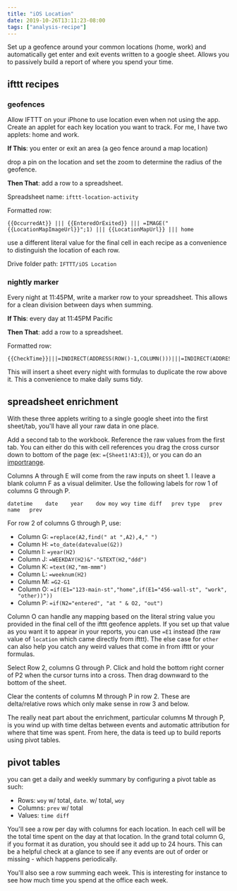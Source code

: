 ```yaml
---
title: "iOS Location"
date: 2019-10-26T13:11:23-08:00
tags: ["analysis-recipe"]
---
```


Set up a geofence around your common locations (home, work) and automatically get enter and exit events written to a google sheet. Allows you to passively build a report of where you spend your time.

<!--more-->

## ifttt recipes

### geofences

Allow IFTTT on your iPhone to use location even when not using the app. Create an applet for each key location you want to track. For me, I have two applets: home and work.

**If This**: you enter or exit an area (a geo fence around a map location)

drop a pin on the location and set the zoom to determine the radius of the geofence.

**Then That**: add a row to a spreadsheet.

Spreadsheet name: `ifttt-location-activity`

Formatted row:
```
{{OccurredAt}} ||| {{EnteredOrExited}} ||| =IMAGE("{{LocationMapImageUrl}}";1) ||| {{LocationMapUrl}} ||| home
```

use a different literal value for the final cell in each recipe as a convenience to distinguish the location of each row.

Drive folder path: `IFTTT/iOS Location`

### nightly marker

Every night at 11:45PM, write a marker row to your spreadsheet. This allows for a clean division between days when summing.

**If This**: every day at 11:45PM Pacific

**Then That**: add a row to a spreadsheet.

Formatted row:

```
{{CheckTime}}|||=INDIRECT(ADDRESS(ROW()-1,COLUMN()))|||=INDIRECT(ADDRESS(ROW()-1,COLUMN()))|||=INDIRECT(ADDRESS(ROW()-1,COLUMN()))|||=INDIRECT(ADDRESS(ROW()-1,COLUMN()))
```

This will insert a sheet every night with formulas to duplicate the row above it. This a convenience to make daily sums tidy.

## spreadsheet enrichment

With these three applets writing to a single google sheet into the first sheet/tab, you'll have all your raw data in one place.

Add a second tab to the workbook. Reference the raw values from the first tab. You can either do this with cell references you drag the cross cursor down to bottom of the page (ex: `={Sheet1!A3:E}`), or you can do an [importrange](https://support.google.com/docs/answer/3093340?hl=en).

Columns A through E will come from the raw inputs on sheet 1. I leave a blank column F as a visual delimiter. Use the following labels for row 1 of columns G through P.

```
datetime	date	year	dow	moy	woy	time diff	prev type	prev name	prev
```

For row 2 of columns G through P, use:

- Column G: `=replace(A2,find(" at ",A2),4," ")`
- Column H: `=to_date(datevalue(G2))`
- Column I: `=year(H2)`
- Column J: `=WEEKDAY(H2)&"-"&TEXT(H2,"ddd")`
- Column K: `=text(H2,"mm-mmm")`
- Column L: `=weeknum(H2)`
- Column M: `=G2-G1`
- Column O: `=if(E1="123-main-st","home",if(E1="456-wall-st", "work", "other))"))`
- Column P: `=if(N2="entered", "at " & O2, "out")`

Column O can handle any mapping based on the literal string value you provided in the final cell of the ifttt geofence applets. If you set up that value as you want it to appear in your reports, you can use `=E1` instead (the raw value of `location` which came directly from ifttt). The else case for `other` can also help you catch any weird values that come in from ifttt or your formulas.

Select Row 2, columns G through P. Click and hold the bottom right corner of P2 when the cursor turns into a cross. Then drag downward to the bottom of the sheet.

Clear the contents of columns M through P in row 2. These are delta/relative rows which only make sense in row 3 and below.

The really neat part about the enrichment, particular columns M through P, is you wind up with time deltas between events and automatic attribution for where that time was spent. From here, the data is teed up to build reports using pivot tables.

## pivot tables

you can get a daily and weekly summary by configuring a pivot table as such:

- Rows: `woy` w/ total, `date`. w/ total, `woy`
- Columns: `prev` w/ total
- Values: `time diff`

You'll see a row per day with columns for each location. In each cell will be the total time spent on the day at that location. In the grand total column G, if you format it as duration, you should see it add up to 24 hours. This can be a helpful check at a glance to see if any events are out of order or missing - which happens periodically.

You'll also see a row summing each week. This is interesting for instance to see how much time you spend at the office each week.
